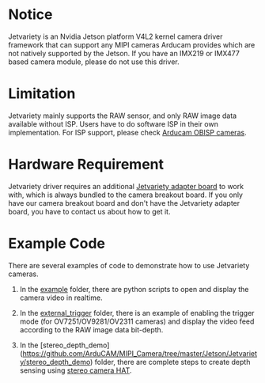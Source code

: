 # Notice
Jetvariety is an Nvidia Jetson platform V4L2 kernel camera driver framework that can support any MIPI cameras Arducam provides which are not natively supported by the Jetson. 
If you have an IMX219 or IMX477 based camera module, please do not use this driver.

# Limitation 
Jetvariety mainly supports the RAW sensor, and only RAW image data available without ISP. Users have to do software ISP in their own implementation. For ISP support, please check [Arducam OBISP cameras](https://github.com/ArduCAM/Arducam_OBISP_MIPI_Camera_Module). 

# Hardware Requirement 
Jetvariety driver requires an additional [Jetvariety adapter board](https://www.arducam.com/jetson-nano-one-arducam-driver-support-all-camera-sensor/?highlight=jetvariety) to work with, which is always bundled to the camera breakout board.  If you only have our camera breakout board and don't have the Jetvariety adapter board, you have to contact us about how to get it.

# Example Code
There are several examples of code to demonstrate how to use Jetvariety cameras.
1. In the [example](https://github.com/ArduCAM/MIPI_Camera/tree/master/Jetson/Jetvariety/example) folder, there are python scripts to open and display the camera video in realtime.

2. In the [external_trigger](https://github.com/ArduCAM/MIPI_Camera/tree/master/Jetson/Jetvariety/external_trigger) folder, there is an example of enabling the trigger mode (for OV7251/OV9281/OV2311 cameras) and display the video feed according to the RAW image data bit-depth. 

3. In the [stereo_depth_demo] (https://github.com/ArduCAM/MIPI_Camera/tree/master/Jetson/Jetvariety/stereo_depth_demo) folder, there are complete steps to create depth sensing using [stereo camera HAT](https://www.arducam.com/dual-camera-hat-synchronize-stereo-pi-raspberry).
